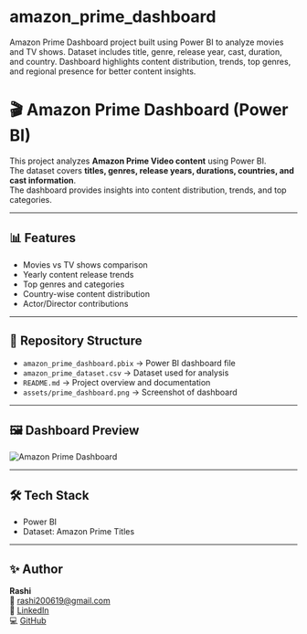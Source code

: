 # amazon_prime_dashboard
Amazon Prime Dashboard project built using Power BI to analyze movies and TV shows. Dataset includes title, genre, release year, cast, duration, and country. Dashboard highlights content distribution, trends, top genres, and regional presence for better content insights.
# 🎬 Amazon Prime Dashboard (Power BI)

This project analyzes **Amazon Prime Video content** using Power BI.  
The dataset covers **titles, genres, release years, durations, countries, and cast information**.  
The dashboard provides insights into content distribution, trends, and top categories.

---

## 📊 Features
- Movies vs TV shows comparison
- Yearly content release trends
- Top genres and categories
- Country-wise content distribution
- Actor/Director contributions

---

## 📂 Repository Structure
- `amazon_prime_dashboard.pbix` → Power BI dashboard file  
- `amazon_prime_dataset.csv` → Dataset used for analysis  
- `README.md` → Project overview and documentation  
- `assets/prime_dashboard.png` → Screenshot of dashboard  

---

## 🖼️ Dashboard Preview
![Amazon Prime Dashboard](dashboard_image.png)

---

## 🛠️ Tech Stack
- Power BI  
- Dataset: Amazon Prime Titles  

---

## ✨ Author
**Rashi**  
📧 rashi200619@gmail.com  
🔗 [LinkedIn](https://linkedin.com/in/rashi-ab51a1358)  
💻 [GitHub](https://github.com/ayorashi)

